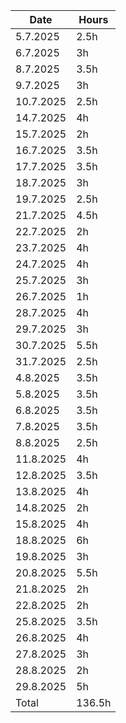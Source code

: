 |   Date  | Hours |
|---------|-------|
| 5.7.2025|   2.5h|
| 6.7.2025|     3h|
| 8.7.2025|   3.5h|
| 9.7.2025|     3h|
|10.7.2025|   2.5h|
|14.7.2025|     4h|
|15.7.2025|     2h|
|16.7.2025|   3.5h|
|17.7.2025|   3.5h|
|18.7.2025|     3h|
|19.7.2025|   2.5h|
|21.7.2025|   4.5h|
|22.7.2025|     2h|
|23.7.2025|     4h|
|24.7.2025|     4h|
|25.7.2025|     3h|
|26.7.2025|     1h|
|28.7.2025|     4h|
|29.7.2025|     3h|
|30.7.2025|   5.5h|
|31.7.2025|   2.5h|
| 4.8.2025|   3.5h|
| 5.8.2025|   3.5h|
| 6.8.2025|   3.5h|
| 7.8.2025|   3.5h|
| 8.8.2025|   2.5h|
|11.8.2025|     4h|
|12.8.2025|   3.5h|
|13.8.2025|     4h|
|14.8.2025|     2h|
|15.8.2025|     4h|
|18.8.2025|     6h|
|19.8.2025|     3h|
|20.8.2025|   5.5h|
|21.8.2025|     2h|
|22.8.2025|     2h|
|25.8.2025|   3.5h|
|26.8.2025|     4h|
|27.8.2025|     3h|
|28.8.2025|     2h|
|29.8.2025|     5h|
|    Total| 136.5h|